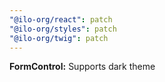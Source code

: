 ```yaml
---
"@ilo-org/react": patch
"@ilo-org/styles": patch
"@ilo-org/twig": patch
---
```


**FormControl:** Supports dark theme
